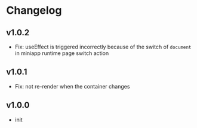# Changelog

## v1.0.2

- Fix: useEffect is triggered incorrectly because of the switch of `document` in miniapp runtime page switch action
 
## v1.0.1

- Fix: not re-render when the container changes

## v1.0.0

- init
